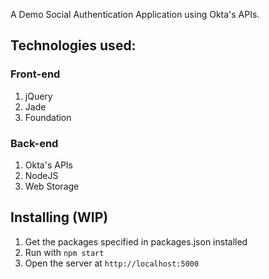 A Demo Social Authentication Application using Okta's APIs.

## Technologies used:

### Front-end

1. jQuery
2. Jade
3. Foundation

### Back-end

1. Okta's APIs
2. NodeJS
3. Web Storage

## Installing (WIP)

1. Get the packages specified in packages.json installed 
2. Run  with ```npm start```
3. Open the server at ```http://localhost:5000```

